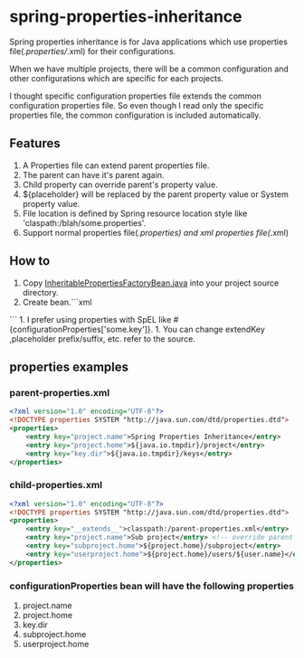 spring-properties-inheritance
=============================

Spring properties inheritance is for Java applications which use properties file(*.properties/*.xml)
for their configurations.

When we have multiple projects, there will be a common configuration and
other configurations which are specific for each projects.

I thought specific configuration properties file extends the common configuration properties file.
So even though I read only the specific properties file, the common configuration is included
automatically.

## Features

1. A Properties file can extend parent properties file.
1. The parent can have it's parent again.
1. Child property can override parent's property value.
1. ${placeholder} will be replaced by the parent property value or System property value.
1. File location is defined by Spring resource location style like 'claspath:/blah/some.properties'.
1. Support normal properties file(*.properties) and xml properties file(*.xml)

## How to

1. Copy [InheritablePropertiesFactoryBean.java](https://github.com/kwon37xi/spring-properties-inheritance/blob/master/src/main/java/kr/pe/kwonnam/properties/InheritablePropertiesFactoryBean.java)
into your project source directory.
1. Create bean.```xml
<bean id="configurationProperties" class="kr.pe.kwonnam.properties.InheritablePropertiesFactoryBean">
    <property name="location" value="classpath:/child-properties.xml" />
    <property name="extendKey" value="__extends__" />
</bean>
```
1. I prefer using properties with SpEL like #{configurationProperties['some.key']}.
1. You can change extendKey ,placeholder prefix/suffix, etc. refer to the source.

## properties examples

### parent-properties.xml
```xml
<?xml version="1.0" encoding="UTF-8"?>
<!DOCTYPE properties SYSTEM "http://java.sun.com/dtd/properties.dtd">
<properties>
    <entry key="project.name">Spring Properties Inheritance</entry>
    <entry key="project.home">${java.io.tmpdir}/project</entry>
    <entry key="key.dir">${java.io.tmpdir}/keys</entry>
</properties>
```
### child-properties.xml
```xml
<?xml version="1.0" encoding="UTF-8"?>
<!DOCTYPE properties SYSTEM "http://java.sun.com/dtd/properties.dtd">
<properties>
    <entry key="__extends__">classpath:/parent-properties.xml</entry>
    <entry key="project.name">Sub project</entry> <!-- override parent's project.name -->
    <entry key="subproject.home">${project.home}/subproject</entry>
    <entry key="userproject.home">${project.home}/users/${user.name}</entry> <!-- user.name from System Properties -->
</properties>
```

### configurationProperties bean will have the following properties
1. project.name
1. project.home
1. key.dir
1. subproject.home
1. userproject.home